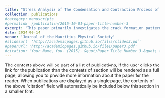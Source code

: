 ```yaml
---
title: "Stress Analysis of The Condensation and Contraction Process of Magma in a Two-dimensional Plane"
collection: publications
#category: manuscripts
#permalink: /publication/2015-10-01-paper-title-number-3
excerpt: 'This paper primarily investigates the crack formation patterns during the uniform cooling and contraction of magma in a two-dimensional closed system.'
date: 2024-06-14
venue: 'Journal of the Mauritius Physical Society'
#slidesurl: 'http://academicpages.github.io/files/slides3.pdf'
#paperurl: 'http://academicpages.github.io/files/paper3.pdf'
#citation: 'Your Name, You. (2015). &quot;Paper Title Number 3.&quot; <i>Journal 1</i>. 1(3).'
---
```


The contents above will be part of a list of publications, if the user clicks the link for the publication than the contents of section will be rendered as a full page, allowing you to provide more information about the paper for the reader. When publications are displayed as a single page, the contents of the above "citation" field will automatically be included below this section in a smaller font.
